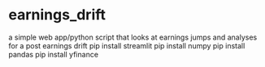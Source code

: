 # earnings_drift
a simple web app/python script that looks at earnings jumps and analyses for a post earnings drift
pip install streamlit
pip install numpy
pip install pandas
pip install yfinance

